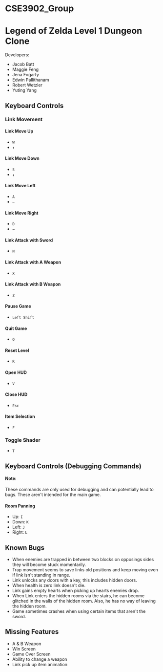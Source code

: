 # CSE3902_Group 

# Legend of Zelda Level 1 Dungeon Clone
Developers: 
- Jacob Batt
- Maggie Feng
- Jena Fogarty 
- Edwin Pallithanam 
- Robert Wetzler
- Yuting Yang

## Keyboard Controls
### Link Movement
#### Link Move Up
- ```W```
- ```↑```
#### Link Move Down
- ```S```
- ```↓```
#### Link Move Left
- ```A```
- ```←```
#### Link Move Right
- ```D```
- ```→```
#### Link Attack with Sword
- ```N```
#### Link Attack with A Weapon
- ```X```
#### Link Attack with B Weapon
- ```Z```
#### Pause Game
- ```Left Shift```
#### Quit Game
- ```Q```
#### Reset Level
- ```R```
#### Open HUD
- ```V```
#### Close HUD
- ```Esc```
#### Item Selection
- ```F```
### Toggle Shader
- ```T```
## Keyboard Controls (Debugging Commands)
#### Note:
These commands are only used for debugging and can potentially lead to bugs. These aren't intended for the main game.
#### Room Panning
- Up: ```I```
- Down: ```K```
- Left: ```J```
- Right: ```L```

## Known Bugs
- When enemies are trapped in between two blocks on opposings sides they will become stuck momentarily.
- Trap movement seems to save links old positions and keep moving even if link isn't standing in range. 
- Link unlocks any doors with a key, this includes hidden doors.
- When health is zero link doesn't die.
- Link gains empty hearts when picking up hearts enemies drop.
- When Link enters the hidden rooms via the stairs, he can become glitched in the walls of the hidden room. Also, he has no way of leaving the hidden room.
- Game sometimes crashes when using certain items that aren't the sword.

## Missing Features
- A & B Weapon
- Win Screen
- Game Over Screen
- Ability to change a weapon
- Link pick up item animation 
